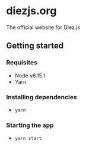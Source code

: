# diezjs.org

The official website for Diez.js

## Getting started

### Requisites
- Node v8.15.1
- Yarn

### Installing dependencies

- `yarn`

### Starting the app

- `yarn start`
